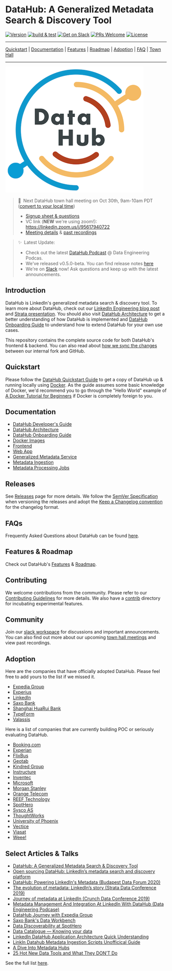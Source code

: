 # DataHub: A Generalized Metadata Search & Discovery Tool
[![Version](https://img.shields.io/github/v/release/linkedin/datahub?include_prereleases)](https://github.com/linkedin/datahub/releases)
[![build & test](https://github.com/linkedin/datahub/workflows/build%20&%20test/badge.svg?branch=master&event=push)](https://github.com/linkedin/datahub/actions?query=workflow%3A%22build+%26+test%22+branch%3Amaster+event%3Apush)
[![Get on Slack](https://img.shields.io/badge/slack-join-orange.svg)](https://join.slack.com/t/datahubspace/shared_invite/zt-dkzbxfck-dzNl96vBzB06pJpbRwP6RA)
[![PRs Welcome](https://img.shields.io/badge/PRs-welcome-brightgreen.svg)](https://github.com/linkedin/datahub/blob/master/docs/CONTRIBUTING.md)
[![License](https://img.shields.io/github/license/linkedin/datahub)](LICENSE)

---

[Quickstart](docs/quickstart.md) |
[Documentation](#documentation) |
[Features](docs/features.md) |
[Roadmap](docs/roadmap.md) |
[Adoption](#adoption) |
[FAQ](docs/faq.md) |
[Town Hall](docs/townhalls.md)

---

![DataHub](docs/imgs/datahub-logo.png)

> 📣 Next DataHub town hall meeting on Oct 30th, 9am-10am PDT ([convert to your local time](https://greenwichmeantime.com/time/to/pacific-local/)) 
> - [Signup sheet & questions](https://docs.google.com/spreadsheets/d/1hCTFQZnhYHAPa-DeIfyye4MlwmrY7GF4hBds5pTZJYM)
> - VC link (**NEW** we're using zoom!): https://linkedin.zoom.us/j/95617940722
> - [Meeting details](docs/townhalls.md) & [past recordings](docs/townhall-history.md)

> ✨ Latest Update: 
> - Check out the latest [DataHub Podcast](https://www.dataengineeringpodcast.com/datahub-metadata-management-episode-147/) @ Data Engineering Podcas.
> - We've released v0.5.0-beta. You can find release notes [here](https://github.com/linkedin/datahub/releases/tag/v0.5.0-beta)
> - We're on [Slack](docs/slack.md) now! Ask questions and keep up with the latest announcements.

## Introduction
DataHub is LinkedIn's generalized metadata search & discovery tool. To learn more about DataHub, check out our 
[LinkedIn Engineering blog post](https://engineering.linkedin.com/blog/2019/data-hub) and [Strata presentation](https://speakerdeck.com/shirshanka/the-evolution-of-metadata-linkedins-journey-strata-nyc-2019). You should also visit [DataHub Architecture](docs/architecture/architecture.md) to get a better understanding of how DataHub is implemented and [DataHub Onboarding Guide](docs/how/entity-onboarding.md) to understand how to extend DataHub for your own use cases.

This repository contains the complete source code for both DataHub's frontend & backend. You can also read about [how we sync the changes](https://engineering.linkedin.com/blog/2020/open-sourcing-datahub--linkedins-metadata-search-and-discovery-p) between our internal fork and GitHub. 

## Quickstart
Please follow the [DataHub Quickstart Guide](docs/quickstart.md) to get a copy of DataHub up & running locally using [Docker](https://docker.com). As the guide assumes some basic knowledge of Docker, we'd recommend you to go through the "Hello World" example of [A Docker Tutorial for Beginners](https://docker-curriculum.com) if Docker is completely foreign to you. 

## Documentation
* [DataHub Developer's Guide](docs/developers.md)
* [DataHub Architecture](docs/architecture/architecture.md)
* [DataHub Onboarding Guide](docs/how/entity-onboarding.md)
* [Docker Images](docker)
* [Frontend](datahub-frontend)
* [Web App](datahub-web)
* [Generalized Metadata Service](gms)
* [Metadata Ingestion](metadata-ingestion-examples)
* [Metadata Processing Jobs](metadata-jobs)

## Releases
See [Releases](https://github.com/linkedin/datahub/releases) page for more details. We follow the [SemVer Specification](https://semver.org) when versioning the releases and adopt the [Keep a Changelog convention](https://keepachangelog.com/) for the changelog format.

## FAQs
Frequently Asked Questions about DataHub can be found [here](docs/faq.md).

## Features & Roadmap
Check out DataHub's [Features](docs/features.md) & [Roadmap](docs/roadmap.md).

## Contributing
We welcome contributions from the community. Please refer to our [Contributing Guidelines](docs/CONTRIBUTING.md) for more details. We also have a [contrib](contrib) directory for incubating experimental features.

## Community
Join our [slack workspace](https://join.slack.com/t/datahubspace/shared_invite/zt-dkzbxfck-dzNl96vBzB06pJpbRwP6RA) for discussions and important announcements. You can also find out more about our upcoming [town hall meetings](docs/townhalls.md) and view past recordings.

## Adoption
Here are the companies that have officially adopted DataHub. Please feel free to add yours to the list if we missed it.
* [Expedia Group](http://expedia.com)
* [Experius](https://www.experius.nl)
* [LinkedIn](http://linkedin.com)
* [Saxo Bank](https://www.home.saxo)
* [Shanghai HuaRui Bank](https://www.shrbank.com)
* [TypeForm](http://typeform.com)
* [Valassis]( https://www.valassis.com)

Here is a list of companies that are currently building POC or seriously evaluating DataHub.
* [Booking.com](https://www.booking.com)
* [Experian](https://www.experian.com)
* [FlixBus](https://www.flixbus.com)
* [Geotab](https://www.geotab.com)
* [Kindred Group](https://www.kindredgroup.com)
* [Instructure](https://www.instructure.com)
* [Inventec](https://www.inventec.com)
* [Microsoft](https://microsoft.com)
* [Morgan Stanley](https://www.morganstanley.com)
* [Orange Telecom](https://www.orange.com)
* [REEF Technology](https://reeftechnology.com)
* [SpotHero](https://spothero.com)
* [Sysco AS](https://sysco.no)
* [ThoughtWorks](https://www.thoughtworks.com)
* [University of Phoenix](https://www.phoenix.edu)
* [Vectice](https://www.vectice.com)
* [Viasat](https://viasat.com)
* [Weee!](https://www.sayweee.com)

## Select Articles & Talks
* [DataHub: A Generalized Metadata Search & Discovery Tool](https://engineering.linkedin.com/blog/2019/data-hub)
* [Open sourcing DataHub: LinkedIn’s metadata search and discovery platform](https://engineering.linkedin.com/blog/2020/open-sourcing-datahub--linkedins-metadata-search-and-discovery-p)
* [DataHub: Powering LinkedIn's Metadata (Budapest Data Forum 2020)](https://github.com/linkedin/datahub/blob/master/docs/demo/DataHub%20-%20Powering%20LinkedIn%E2%80%99s%20Metadata.pdf)
* [The evolution of metadata: LinkedIn’s story (Strata Data Conference 2019)](https://speakerdeck.com/shirshanka/the-evolution-of-metadata-linkedins-journey-strata-nyc-2019)
* [Journey of metadata at LinkedIn (Crunch Data Conference 2019)](https://www.youtube.com/watch?v=OB-O0Y6OYDE)
* [Metadata Management And Integration At LinkedIn With DataHub (Data Engineering Podcase)](https://www.dataengineeringpodcast.com/datahub-metadata-management-episode-147/)
* [DataHub Journey with Expedia Group](https://www.youtube.com/watch?v=ajcRdB22s5o)
* [Saxo Bank's Data Workbench](https://www.slideshare.net/SheetalPratik/linkedinsaxobankdataworkbench)
* [Data Discoverability at SpotHero](https://www.slideshare.net/MaggieHays/data-discoverability-at-spothero)
* [Data Catalogue — Knowing your data](https://medium.com/albert-franzi/data-catalogue-knowing-your-data-15f7d0724900)
* [LinkedIn DataHub Application Architecture Quick Understanding](https://medium.com/@liangjunjiang/linkedin-datahub-application-architecture-quick-understanding-a5b7868ee205)
* [LinkIn Datahub Metadata Ingestion Scripts Unofficical Guide](https://medium.com/@liangjunjiang/linkin-datahub-etl-unofficical-guide-7c3949483f8b)
* [A Dive Into Metadata Hubs](https://www.holistics.io/blog/a-dive-into-metadata-hubs/)
* [25 Hot New Data Tools and What They DON’T Do](https://blog.amplifypartners.com/25-hot-new-data-tools-and-what-they-dont-do/)

See the full list [here](docs/links.md).
